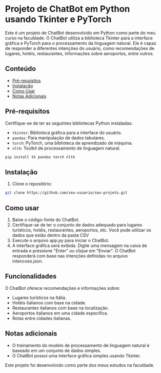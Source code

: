 # Projeto de ChatBot em Python usando Tkinter e PyTorch

Este é um projeto de ChatBot desenvolvido em Python como parte do meu curso na faculdade. O ChatBot utiliza a biblioteca Tkinter para a interface gráfica e PyTorch para o processamento da linguagem natural. Ele é capaz de responder a diferentes intenções do usuário, como recomendações de lugares, hotéis, restaurantes, informações sobre aeroportos, entre outros.

## Conteúdo

- [Pré-requisitos](#pré-requisitos)
- [Instalação](#instalação)
- [Como Usar](#como-usar)
- [Notas Adicionais](#notas-adicionais)

## Pré-requisitos

Certifique-se de ter as seguintes bibliotecas Python instaladas:

* `tkinter`: Biblioteca gráfica para a interface do usuário.
* `pandas`: Para manipulação de dados tabulares.
* `torch`: PyTorch, uma biblioteca de aprendizado de máquina.
* `nltk`: Toolkit de processamento de linguagem natural.

```bash
pip install tk pandas torch nltk
```

## Instalação

1. Clone o repositório:

```bash
git clone https://github.com/seu-usuario/seu-projeto.git
```

## Como usar

1. Baixe o código-fonte do ChatBot.
2. Certifique-se de ter o conjunto de dados adequado para lugares turísticos, hotéis, restaurantes, aeroportos, etc. Você pode utilizar os dados que estão dentro da pasta CSV
3. Execute o arquivo app.py para iniciar o ChatBot.
4. A interface gráfica será exibida. Digite uma mensagem na caixa de entrada e pressione "Enter" ou clique em "Enviar". O ChatBot responderá com base nas intenções definidas no arquivo intencoes.json.

## Funcionalidades

O ChatBot oferece recomendações e informações sobre:

* Lugares turísticos na Itália.
* Hotéis italianos com base na cidade.
* Restaurantes italianos com base na localização.
* Aeroportos italianos em uma cidade específica.
* Rotas entre cidades italianas.

## Notas adicionais

* O treinamento do modelo de processamento de linguagem natural é baseado em um conjunto de dados simples.
* O ChatBot possui uma interface gráfica simples usando Tkinter.

Este projeto foi desenvolvido como parte dos meus estudos na faculdade. 